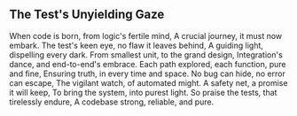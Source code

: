 ## The Test's Unyielding Gaze

When code is born, from logic's fertile mind,
A crucial journey, it must now embark.
The test's keen eye, no flaw it leaves behind,
A guiding light, dispelling every dark.
From smallest unit, to the grand design,
Integration's dance, and end-to-end's embrace.
Each path explored, each function, pure and fine,
Ensuring truth, in every time and space.
No bug can hide, no error can escape,
The vigilant watch, of automated might.
A safety net, a promise it will keep,
To bring the system, into purest light.
So praise the tests, that tirelessly endure,
A codebase strong, reliable, and pure.
